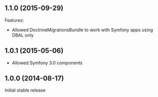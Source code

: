 ## 1.1.0 (2015-09-29)

Features:

* Allowed DoctrineMigrationsBundle to work with Symfony apps using DBAL only

## 1.0.1 (2015-05-06)

* Allowed Symfony 3.0 components

## 1.0.0 (2014-08-17)

Initial stable release
